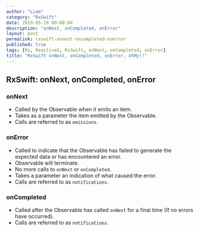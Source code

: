 ```yaml
---
author: "Liam"
category: "RxSwift"
date: 2019-05-18 00:00:04
description: "onNext, onCompleted, onError"
layout: post
permalink: rxswift-onnext-oncompleted-onerror
published: true
tags: [Rx, ReactiveX, RxSwift, onNext, onCompleted, onError]
title: "RxSwift onNext, onCompleted, onError, ohMy!!"
---
```


## RxSwift: onNext, onCompleted, onError

### onNext
- Called by the Observable when it emits an item.
- Takes as a parameter the item emitted by the Observable.
- Calls are referred to as `emissions`.

### onError
- Called to indicate that the Observable has failed to generate the expected data or has encountered an error.
- Observable will terminate.
- No more calls to `onNext` or `onCompleted`.
- Takes a parameter an indication of what caused the error.
- Calls are referred to as `notifications`.

### onCompleted
- Called after the Observable has called `onNext` for a final time (If no errors have occurred).
- Calls are referred to as `notifications`.

